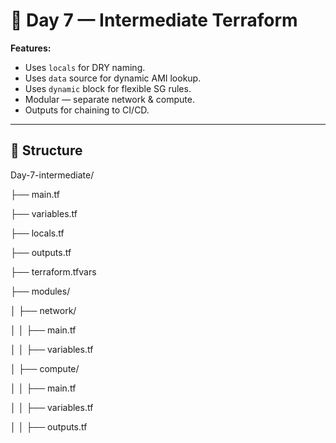 # 🚀 Day 7 — Intermediate Terraform

**Features:**
- Uses `locals` for DRY naming.
- Uses `data` source for dynamic AMI lookup.
- Uses `dynamic` block for flexible SG rules.
- Modular — separate network & compute.
- Outputs for chaining to CI/CD.

---

## 📂 Structure

Day-7-intermediate/

├── main.tf

├── variables.tf

├── locals.tf

├── outputs.tf

├── terraform.tfvars

├── modules/

│ ├── network/

│ │ ├── main.tf

│ │ ├── variables.tf

│ ├── compute/

│ │ ├── main.tf

│ │ ├── variables.tf

│ │ ├── outputs.tf